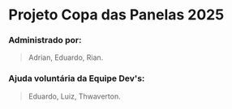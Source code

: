 # Projeto Copa das Panelas 2025
### Administrado por:
> Adrian,
> Eduardo,
> Rian.
### Ajuda voluntária da Equipe Dev's:
>Eduardo,
>Luiz,
>Thwaverton.
